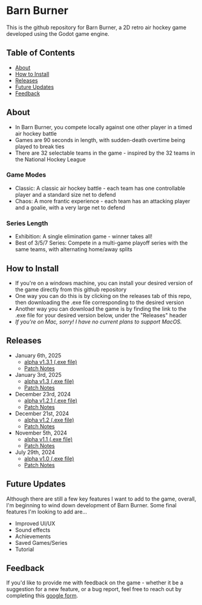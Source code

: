 # Barn Burner

This is the github repository for Barn Burner, a 2D retro air hockey game developed using the Godot game engine.

## Table of Contents

* [About](#about)
* [How to Install](#how-to-install)
* [Releases](#releases)
* [Future Updates](#future-updates)
* [Feedback](#feedback)

## About

* In Barn Burner, you compete locally against one other player in a timed air hockey battle
* Games are 90 seconds in length, with sudden-death overtime being played to break ties
* There are 32 selectable teams in the game - inspired by the 32 teams in the National Hockey League

### Game Modes

* Classic: A classic air hockey battle - each team has one controllable player and a standard size net to defend
* Chaos: A more frantic experience - each team has an attacking player and a goalie, with a very large net to defend

### Series Length

* Exhibition: A single elimination game - winner takes all!
* Best of 3/5/7 Series: Compete in a multi-game playoff series with the same teams, with alternating home/away splits

## How to Install

* If you're on a windows machine, you can install your desired version of the game directly from this github repository
* One way you can do this is by clicking on the releases tab of this repo, then downloading the .exe file corresponding to the desired version
* Another way you can download the game is by finding the link to the .exe file for your desired version below, under the "Releases" header
* *If you're on Mac, sorry! I have no current plans to support MacOS.*

## Releases
* January 6th, 2025
	* [alpha v1.3.1 (.exe file)](Builds/BarnBurner_alpha1.3.1.exe)
	* [Patch Notes](Docs/alpha_v1.3.1.md)
* January 3rd, 2025
	* [alpha v1.3 (.exe file)](Builds/BarnBurner_alpha1.3.exe)
	* [Patch Notes](Docs/alpha_v1.3.md)
* December 23rd, 2024
	* [alpha v1.2.1 (.exe file)](Builds/BarnBurner_alpha1.2.1.exe)
	* [Patch Notes](Docs/alpha_v1.2.1.md)
* December 21st, 2024
	* [alpha v1.2 (.exe file)](Builds/BarnBurner_alpha1.2.exe)
	* [Patch Notes](Docs/alpha_v1.2.md)
* November 5th, 2024
	* [alpha v1.1 (.exe file)](Builds/BarnBurner_alpha1.1.exe)
	* [Patch Notes](Docs/alpha_v1.1.md)
* July 29th, 2024
	* [alpha v1.0 (.exe file)](Builds/BarnBurner_alpha1.0.exe)
	* [Patch Notes](Docs/alpha_v1.0.md)

## Future Updates

Although there are still a few key features I want to add to the game, overall, I'm beginning to wind down development of Barn Burner. Some final features I'm looking to add are...

* Improved UI/UX
* Sound effects
* Achievements
* Saved Games/Series
* Tutorial

## Feedback

If you'd like to provide me with feedback on the game - whether it be a suggestion for a new feature,
or a bug report, feel free to reach out by completing this <a href="https://forms.gle/pC4UamHsJSf7qScC9">google form</a>. 

